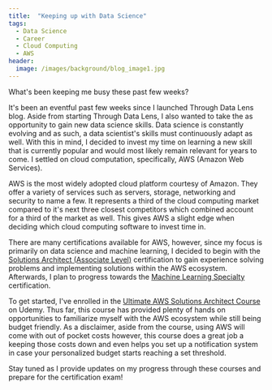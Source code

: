 ```yaml
---
title:  "Keeping up with Data Science"
tags:
  - Data Science
  - Career
  - Cloud Computing
  - AWS
header: 
  image: /images/background/blog_image1.jpg
---
```


What's been keeping me busy these past few weeks?

It's been an eventful past few weeks since I launched Through Data Lens blog. Aside from starting Through Data Lens, I also wanted to take the as opportunity to gain new data science skills. Data science is constantly evolving and as such, a data scientist's skills must continuously adapt as well. With this in mind, I decided to invest my time on learning a new skill that is currently popular and would most likely remain relevant for years to come. I settled on cloud computation, specifically, AWS (Amazon Web Services).

AWS is the most widely adopted cloud platform courtesy of Amazon. They offer a variety of services such as servers, storage, networking and security to name a few. It represents a third of the cloud computing market compared to it's next three closest competitors which combined account for a third of the market as well. This gives AWS a slight edge when deciding which cloud computing software to invest time in.  

There are many certifications available for AWS, however, since my focus is primarily on data science and machine learning, I decided to begin with the [Solutions Architect (Associate Level)](https://aws.amazon.com/certification/certified-solutions-architect-associate/) certification to gain experience solving problems and implementing solutions within the AWS ecosystem. Afterwards, I plan to progress towards the [Machine Learning Specialty](https://aws.amazon.com/machine-learning/) certification.

To get started, I've enrolled in the [Ultimate AWS Solutions Architect Course](https://www.udemy.com/course/aws-certified-solutions-architect-associate-saa-c02/) on Udemy. Thus far, this course has provided plenty of hands on opportunities to familiarize myself with the AWS ecosystem while still being budget friendly. As a disclaimer, aside from the course, using AWS will come with out of pocket costs however, this course does a great job a keeping those costs down and even helps you set up a notification system in case your personalized budget starts reaching a set threshold.

Stay tuned as I provide updates on my progress through these courses and prepare for the certification exam!

